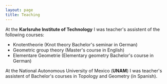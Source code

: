 ```yaml
---
layout: page
title: Teaching
---
```


At the **Karlsruhe Institute of Technology** I was teacher's assistent of the following courses:
- Knotentheorie (Knot theory Bachelor's seminar in German)
- Geometric group theory (Master's course in English)
- Elementare Geometrie (Elementary geometry Bachelor's course in German)

At the National Autonomous University of Mexico (**UNAM**) I was teacher's assistent of Bachelor's courses in Topology and Geometry (in Spanish).

